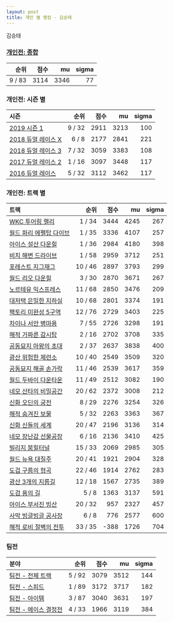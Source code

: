 ```yaml
---
layout: post
title: 개인 별 랭킹 - 김승태
---
```


김승태

### [개인전: 종합](../singles-full)

| 순위 | 점수 | mu | sigma |
|---:|---:|---:|---:|
| 9 / 83 | 3114 | 3346 | 77 |

### 개인전: 시즌 별

| 시즌 | 순위 | 점수 | mu | sigma |
|:---|---:|---:|---:|---:|
| [2019 시즌 1](../s2019_1) | 9 / 32 | 2911 | 3213 | 100 |
| [2018 듀얼 레이스 X](../s2018_2) | 6 / 8 | 2177 | 2841 | 221 |
| [2018 듀얼 레이스 3](../s2018_1) | 7 / 32 | 3059 | 3383 | 108 |
| [2017 듀얼 레이스 2](../s2017_1) | 1 / 16 | 3097 | 3448 | 117 |
| [2016 듀얼 레이스](../s2016_1) | 5 / 32 | 3112 | 3462 | 117 |

### 개인전: 트랙 별

| 트랙 | 순위 | 점수 | mu | sigma |
|:---|---:|---:|---:|---:|
| [WKC 투어링 랠리](../rally) | 1 / 34 | 3444 | 4245 | 267 |
| [월드 파리 에펠탑 다이브](../eifel) | 1 / 35 | 3336 | 4107 | 257 |
| [아이스 설산 다운힐](../seolsan) | 1 / 36 | 2984 | 4180 | 398 |
| [비치 해변 드라이브](../haebyun) | 1 / 58 | 2959 | 3712 | 251 |
| [포레스트 지그재그](../zigzag) | 10 / 46 | 2897 | 3793 | 299 |
| [월드 리오 다운힐](../rio) | 3 / 30 | 2870 | 3671 | 267 |
| [노르테유 익스프레스](../noex) | 11 / 68 | 2850 | 3476 | 209 |
| [대저택 은밀한 지하실](../jeotaek) | 10 / 68 | 2801 | 3374 | 191 |
| [팩토리 미완성 5구역](../district5) | 12 / 76 | 2729 | 3403 | 225 |
| [차이나 서안 병마용](../byeongma) | 7 / 55 | 2726 | 3298 | 191 |
| [해적 가파른 감시탑](../gamshi) | 2 / 16 | 2702 | 3708 | 335 |
| [공동묘지 마왕의 초대](../mawang) | 2 / 37 | 2637 | 3838 | 400 |
| [광산 위험한 제련소](../jeryeonso) | 10 / 40 | 2549 | 3509 | 320 |
| [공동묘지 해골 손가락](../haeson) | 11 / 46 | 2539 | 3617 | 359 |
| [월드 두바이 다운타운](../dubai) | 11 / 49 | 2512 | 3082 | 190 |
| [네모 산타의 비밀공간](../santa) | 20 / 62 | 2372 | 3008 | 212 |
| [신화 오딘의 궁전](../odin) | 8 / 29 | 2276 | 3254 | 326 |
| [해적 숨겨진 보물](../haesumbo) | 5 / 32 | 2263 | 3363 | 367 |
| [신화 신들의 세계](../shinsegye) | 20 / 47 | 2196 | 3136 | 314 |
| [네모 장난감 선물공장](../present) | 6 / 16 | 2136 | 3410 | 425 |
| [빌리지 붐힐터널](../boomhill) | 15 / 33 | 2069 | 2985 | 305 |
| [월드 뉴욕 대질주](../newyork) | 20 / 41 | 1921 | 2904 | 328 |
| [도검 구름의 협곡](../hyupgog) | 22 / 46 | 1914 | 2762 | 283 |
| [광산 3개의 지름길](../gwangsamji) | 12 / 18 | 1567 | 2735 | 389 |
| [도검 용의 길](../daagon) | 5 / 8 | 1363 | 3137 | 591 |
| [아이스 부서진 빙산](../boobing) | 20 / 32 | 957 | 2327 | 457 |
| [사막 빙글빙글 공사장](../sabing) | 6 / 8 | 776 | 2577 | 600 |
| [해적 로비 절벽의 전투](../lobby) | 33 / 35 | -388 | 1726 | 704 |

### 팀전

| 분야 | 순위 | 점수 | mu | sigma |
|:---|---:|---:|---:|---:|
| [팀전 - 전체 트랙](../team-full) | 5 / 92 | 3079 | 3512 | 144 |
| [팀전 - 스피드](../team-speed) | 1 / 89 | 3172 | 3717 | 182 |
| [팀전 - 아이템](../team-item) | 3 / 87 | 3040 | 3631 | 197 |
| [팀전 - 에이스 결정전](../team-ace) | 4 / 33 | 1966 | 3119 | 384 |
